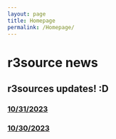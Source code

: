 ```yaml
---
layout: page
title: Homepage
permalink: /Homepage/
---
```

# r3source news

## r3sources updates! :D
### [10/31/2023](../docs/_posts/2023-10-31-the-2nd-day.md)
### [10/30/2023](../docs/_posts/2023-10-30-the-beginnings.md)
